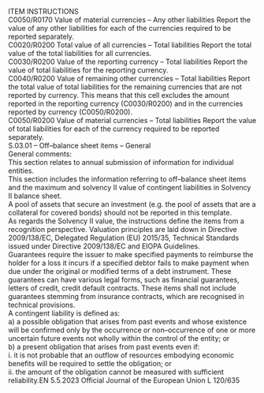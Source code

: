  
ITEM  INSTRUCTIONS  
C0050/R0170  Value of material currencies – 
Any other liabilities  Report the value of any other liabilities for each of the currencies required to be 
reported separately.  
C0020/R0200  Total value of all currencies – 
Total liabilities  Report the total value of the total liabilities for all currencies.  
C0030/R0200  Value of the reporting 
currency – Total liabilities  Report the value of total liabilities for the reporting currency.  
C0040/R0200  Value of remaining other 
currencies – Total liabilities  Report the total value of total liabilities for the remaining currencies that are not 
reported by currency. 
This means that this cell excludes the amount reported in the reporting currency 
(C0030/R0200) and in the currencies reported by currency (C0050/R0200).  
C0050/R0200  Value of material currencies – 
Total liabilities  Report the value of total liabilities for each of the currency required to be reported 
separately.  
S.03.01 – Off–balance sheet items – General  
General comments:  
This section relates to annual submission of information for individual entities.  
This section includes the information referring to off–balance sheet items and the maximum and solvency II value of 
contingent liabilities in Solvency II balance sheet.  
A pool of assets that secure an investment (e.g. the pool of assets that are a collateral for covered bonds) should not be 
reported in this template.  
As regards the Solvency II value, the instructions define the items from a recognition perspective. Valuation principles 
are laid down in Directive 2009/138/EC, Delegated Regulation (EU) 2015/35, Technical Standards issued under 
Directive 2009/138/EC and EIOPA Guidelines.  
Guarantees require the issuer to make specified payments to reimburse the holder for a loss it incurs if a specified debtor 
fails to make payment when due under the original or modified terms of a debt instrument. These guarantees can have 
various legal forms, such as financial guarantees, letters of credit, credit default contracts. These items shall not include 
guarantees stemming from insurance contracts, which are recognised in technical provisions.  
A contingent liability is defined as:  
a) a possible obligation that arises from past events and whose existence will be confirmed only by the occurrence or 
non–occurrence of one or more uncertain future events not wholly within the control of the entity; or  
b) a present obligation that arises from past events even if:  
i. it is not probable that an outflow of resources embodying economic benefits will be required to settle the 
obligation; or  
ii. the amount of the obligation cannot be measured with sufficient reliability.EN  5.5.2023 Official Journal of the European Union L 120/635